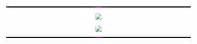 <img src="68747470733a2f2f70726f626f742e6d656469612f394575424971676170492e676966.gif" alt="hay" width="800" height="3"><div align="center">
<img id="flux10n" src="https://github-stats-alpha.vercel.app/api/?username=flux10n&cc=000&tc=9500ff&ic=FF0000&bc=dd00ff"/>

<img src="https://github-readme-stats.vercel.app/api?username=flux10n&border_color=9500ff&show_icons=true&bg_color=0d1116&title_color=ce09ec&text_color=a4aacb&icon_color=007ec6">
<img src="68747470733a2f2f70726f626f742e6d656469612f394575424971676170492e676966.gif" alt="hay" width="800" height="3"><div align="center">

